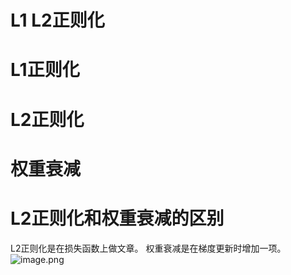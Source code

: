 # L1 L2正则化

# L1正则化


# L2正则化

# 权重衰减

# L2正则化和权重衰减的区别
L2正则化是在损失函数上做文章。
权重衰减是在梯度更新时增加一项。
![image.png](https://cdn.jsdelivr.net/gh/vllbc/img4blog//image/20241123154955.png)

